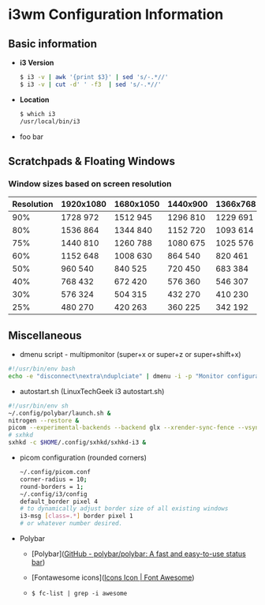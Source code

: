 # i3wm Configuration Information

## Basic information

- **i3 Version**

  ```bash
  $ i3 -v | awk '{print $3}' | sed 's/-.*//'
  $ i3 -v | cut -d' ' -f3  | sed 's/-.*//'
  ```

- **Location**

  ```bash
  $ which i3
  /usr/local/bin/i3
  ```

- foo bar



## Scratchpads & Floating Windows

### Window sizes based on screen resolution

| Resolution | 1920x1080 | 1680x1050 | 1440x900 | 1366x768 | 1280x800 | 1024x600 |
| ---------- | --------- | --------- | -------- | -------- | -------- | -------- |
| 90%        | 1728 972  | 1512 945  | 1296 810 | 1229 691 | 1152 720 | 922 540  |
| 80%        | 1536 864  | 1344 840  | 1152 720 | 1093 614 | 1024 640 | 819 480  |
| 75%        | 1440 810  | 1260 788  | 1080 675 | 1025 576 | 960 600  | 768 450  |
| 60%        | 1152 648  | 1008 630  | 864 540  | 820 461  | 768 480  | 614 360  |
| 50%        | 960 540   | 840 525   | 720 450  | 683 384  | 640 400  | 512 300  |
| 40%        | 768 432   | 672 420   | 576 360  | 546 307  | 512 320  | 410 240  |
| 30%        | 576 324   | 504 315   | 432 270  | 410 230  | 384 200  | 307 180  |
| 25%        | 480 270   | 420 263   | 360 225  | 342 192  | 320 200  | 256 150  |

## Miscellaneous

- dmenu script - multipmonitor (super+x or super+z or super+shift+x)

```bash
#!/usr/bin/env bash
echo -e "disconnect\nextra\nduplciate" | dmenu -i -p "Monitor configuration" | xargs -I % extramonitor "%"
```

- autostart.sh (LinuxTechGeek i3 autostart.sh)

```bash
#!/usr/bin/env sh
~/.config/polybar/launch.sh &
nitrogen --restore &
picom --experimental-backends --backend glx --xrender-sync-fence --vsync &
# sxhkd
sxhkd -c $HOME/.config/sxhkd/sxhkd-i3 &
```

- picom configuration (rounded corners)

  ```bash
  ~/.config/picom.conf
  corner-radius = 10;
  round-borders = 1;
  ~/.config/i3/config
  default_border pixel 4
  # to dynamically adjust border size of all existing windows
  i3-msg [class=.*] border pixel 1
  # or whatever number desired.
  ```

- Polybar

  - [Polybar]([GitHub - polybar/polybar: A fast and easy-to-use status bar](https://github.com/polybar/polybar))

  - [Fontawesome icons]([Icons Icon | Font Awesome](https://fontawesome.com/v6/icons/))

  - `$ fc-list | grep -i awesome`